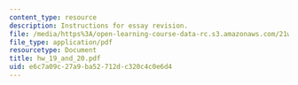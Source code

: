 ```yaml
---
content_type: resource
description: Instructions for essay revision.
file: /media/https%3A/open-learning-course-data-rc.s3.amazonaws.com/21w-730-2-the-creative-spark-fall-2004/e6c7a09c27a9ba52712dc320c4c0e6d4_hw_19_and_20.pdf
file_type: application/pdf
resourcetype: Document
title: hw_19_and_20.pdf
uid: e6c7a09c-27a9-ba52-712d-c320c4c0e6d4
---
```


